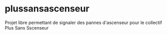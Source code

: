 # plussansascenseur
Projet libre permettant de signaler des pannes d'ascenseur pour le collectif Plus Sans Sscenseur
